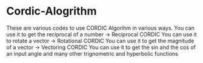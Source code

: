# Cordic-Alogrithm
These are various codes to use CORDIC Algorihm in various ways.
You can use it to get the reciprocal of a number -> Reciprocal CORDIC
You can use it to rotate a vector -> Rotational CORDIC
You can use it to get the magnitude of a vector -> Vectoring CORDIC
You can use it to get the sin and the cos of an input angle and many other trignometric and hyperbolic functions
